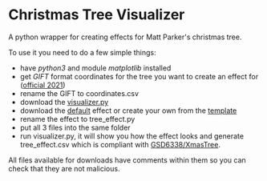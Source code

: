 # Christmas Tree Visualizer
A python wrapper for creating effects for Matt Parker's christmas tree.

To use it you need to do a few simple things:
- have *python3* and module *matplotlib* installed
- get *GIFT* format coordinates for the tree you want to create an effect for ([official 2021](https://www.dropbox.com/s/lmccfutftplhh3b/coords_2021.csv?dl=0))
- rename the GIFT to coordinates.csv
- download the [visualizer.py](https://raw.githubusercontent.com/Aonodensetsu/xmax-tree-visualizer/main/visualiser.py)
- download the [default](https://raw.githubusercontent.com/Aonodensetsu/xmas-tree-visualizer/main/effect_default.py) effect or create your own from the [template](https://raw.githubusercontent.com/Aonodensetsu/xmas-tree-visualizer/main/effect_template.py)
- rename the effect to tree_effect.py
- put all 3 files into the same folder
- run visualizer.py, it will show you how the effect looks and generate tree_effect.csv which is compliant with [GSD6338/XmasTree](https://github.com/GSD6338/XmasTree).

All files available for downloads have comments within them so you can check that they are not malicious.
